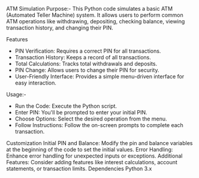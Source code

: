 ATM Simulation
Purpose:-
This Python code simulates a basic ATM (Automated Teller Machine) system. It allows users to perform common ATM operations like withdrawing, depositing, checking balance, viewing transaction history, and changing their PIN.

Features
<ul>
<li>PIN Verification: Requires a correct PIN for all transactions.</li>
<li>Transaction History: Keeps a record of all transactions.</li>
<li>Total Calculations: Tracks total withdrawals and deposits.
</li><li>PIN Change: Allows users to change their PIN for security.</li>
<li>User-Friendly Interface: Provides a simple menu-driven interface for easy interaction.</li>
</ul>
Usage:-

<ul>
<li>Run the Code: Execute the Python script.</li>
<li>Enter PIN: You'll be prompted to enter your initial PIN.</li>
<li>Choose Options: Select the desired operation from the menu.</li>
<li>Follow Instructions: Follow the on-screen prompts to complete each transaction.</li>
</ul>
Customization
Initial PIN and Balance: Modify the pin and balance variables at the beginning of the code to set the initial values.
Error Handling: Enhance error handling for unexpected inputs or exceptions.
Additional Features: Consider adding features like interest calculations, account statements, or transaction limits.
Dependencies
Python 3.x

